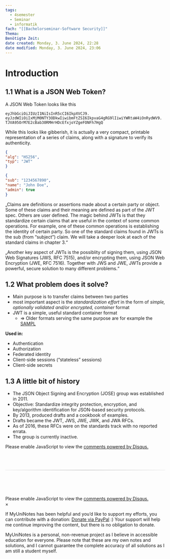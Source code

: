 ```yaml
---
tags:
  - 4semester
  - Seminar
  - informatik
fach: "[[Bachelorseminar-Software Security]]"
Thema:
Benötigte Zeit:
date created: Monday, 3. June 2024, 22:28
date modified: Monday, 3. June 2024, 23:06
---
```


# Introduction

## 1.1 What is a JSON Web Token?

A JSON Web Token looks like this

```jwt
eyJhbGciOiJIUzI1NiIsInR5cCI6IkpXVCJ9. eyJzdWIiOiIxMjM0NTY3ODkwIiwibmFtZSI6IkpvaG4gRG9lIiwiYWRtaW4iOnRydWV9. TJVA95OrM7E2cBab30RMHrHDcEfxjoYZgeFONFh7HgQ
```

While this looks like gibberish, it is actually a very compact, printable representation of a series of claims, along with a signature to verify its authenticity.

```json
{
"alg": "HS256",
"typ": "JWT"
}

{
"sub": "1234567890",
"name": "John Doe",
"admin": true
}
```

„Claims are definitions or assertions made about a certain party or object. Some of these claims and their meaning are defined as part of the JWT spec. Others are user defined. The magic behind JWTs is that they standardize certain claims that are useful in the context of some common operations. For example, one of these common operations is establishing the identity of certain party. So one of the standard claims found in JWTs is the sub (from “subject”) claim. We will take a deeper look at each of the standard claims in chapter 3.“

„Another key aspect of JWTs is the possiblity of signing them, using JSON Web Signatures (JWS, RFC 7515), and/or encrypting them, using JSON Web Encryption (JWE, RFC 7516). Together with JWS and JWE, JWTs provide a powerful, secure solution to many different problems.“

## 1.2 What problem does it solve?

- Main purpose is to transfer claims between two parties
- most important aspect is the _standardization effort_ in the form of _simple, optionally validated and/or encrypted, container_ format
- JWT is a simple, useful standard container format
  - $\Longrightarrow$ Older formats serving the same purpose are for example the [SAMPL](https://en.wikipedia.org/wiki/Security_Assertion_Markup_Language)

**Used in:**

- Authentication
- Authorization
- Federated identity
- Client-side sessions (“stateless” sessions)
- Client-side secrets

## 1.3 A little bit of history

- The JSON Object Signing and Encryption (JOSE) group was established in 2011.
- Objective: Standardize integrity protection, encryption, and key/algorithm identification for JSON-based security protocols.
- By 2013, produced drafts and a cookbook of examples.
- Drafts became the JWT, JWS, JWE, JWK, and JWA RFCs.
- As of 2016, these RFCs were on the standards track with no reported errata.
- The group is currently inactive.

<!-- DISQUS SCRIPT COMMENT START -->

<!-- DISQUS RECOMMENDATION START -->

<div id="disqus_recommendations"></div>

<script> 
(function() { // REQUIRED CONFIGURATION VARIABLE: EDIT THE SHORTNAME BELOW
var d = document, s = d.createElement('script'); // IMPORTANT: Replace EXAMPLE with your forum shortname!
s.src = 'https://myuninotes.disqus.com/recommendations.js'; s.setAttribute('data-timestamp', +new Date());
(d.head || d.body).appendChild(s);
})();
</script>
<noscript>
Please enable JavaScript to view the 
<a href="https://disqus.com/?ref_noscript" rel="nofollow">
comments powered by Disqus.
</a>
</noscript>

<!-- DISQUS RECOMMENDATION END -->

<hr style="border: none; height: 2px; background: linear-gradient(to right, #f0f0f0, #ccc, #f0f0f0); margin-top: 4rem; margin-bottom: 5rem;">
<div id="disqus_thread"></div>
<script>
    /**
    *  RECOMMENDED CONFIGURATION VARIABLES: EDIT AND UNCOMMENT THE SECTION BELOW TO INSERT DYNAMIC VALUES FROM YOUR PLATFORM OR CMS.
    *  LEARN WHY DEFINING THESE VARIABLES IS IMPORTANT: https://disqus.com/admin/universalcode/#configuration-variables    */
    /*
    var disqus_config = function () {
    this.page.url = PAGE_URL;  // Replace PAGE_URL with your page's canonical URL variable
    this.page.identifier = PAGE_IDENTIFIER; // Replace PAGE_IDENTIFIER with your page's unique identifier variable
    };
    */
    (function() { // DON'T EDIT BELOW THIS LINE
    var d = document, s = d.createElement('script');
    s.src = 'https://myuninotes.disqus.com/embed.js';
    s.setAttribute('data-timestamp', +new Date());
    (d.head || d.body).appendChild(s);
    })();
</script>
<noscript>Please enable JavaScript to view the <a href="https://disqus.com/?ref_noscript">comments powered by Disqus.</a></noscript>

<!-- DISQUS SCRIPT COMMENT END -->

<!-- Modal START -->
<div id="myModal" class="modal">
  <div class="modal-content">
    <span id="closeModal" class="close">&times;</span>
    <p class="modal-text">
      If MyUniNotes has been helpful and you’d like to support my efforts, <span class="modal-highlight"> you can contribute with a donation: <a class="modal-dono-link" href="https://paypal.me/myuninotes4u">Donate via PayPal</a> :) </span> Your support will help me continue improving the content, but there is no obligation to donate.
    </p>
    <p class="modal-text">
      <span class="modal-highlight">MyUniNotes is a personal, non-revenue project as I believe in accessible education for everyone.</span> Please note that these are my own notes and solutions, and I cannot guarantee the complete accuracy of all solutions as I am still a student myself.
  </div>
</div>

<script>
  // JavaScript to display the modal on page load
  document.addEventListener('DOMContentLoaded', function() {
    // Generate a random number between 1 and 1
    // Wanted it to load with a adjustable probability for every page load but did not work, as DOM is loaded only once. Therefore now loading it every time website is visited and DOM is loaded.
    const randomNumber = Math.floor(Math.random() * 1) + 1; 
    // console.log(randomNumber)
    if (randomNumber === 1) {
      setTimeout(function() {
        const modal = document.getElementById('myModal');
        if (modal) {
          modal.classList.add('show');
        }
      }, 1000); // Adjust the delay as needed

      const closeModal = document.getElementById('closeModal');
      if (closeModal) {
        closeModal.addEventListener('click', function() {
          const modal = document.getElementById('myModal');
          if (modal) {
            modal.classList.remove('show');
          }
        });
      }
    } else {
      // Ensure the modal is hidden if the random number is not 1
      const modal = document.getElementById('myModal');
      if (modal) {
        modal.style.display = 'none';
      }
    }
  });
</script>
<!-- Modal END -->
